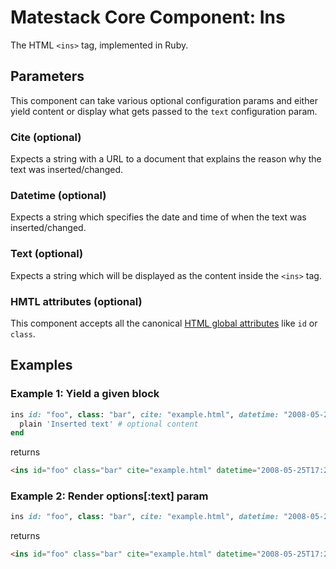 # Matestack Core Component: Ins
The HTML `<ins>` tag, implemented in Ruby.


## Parameters
This component can take various optional configuration params and either yield content or display what gets passed to the `text` configuration param.

### Cite (optional)
Expects a string with a URL to a document that explains the reason why the text was inserted/changed.

### Datetime (optional)
Expects a string which specifies the date and time of when the text was inserted/changed.

### Text (optional)
Expects a string which will be displayed as the content inside the `<ins>` tag.

### HMTL attributes (optional)
This component accepts all the canonical [HTML global attributes](https://www.w3schools.com/tags/ref_standardattributes.asp) like `id` or `class`.

## Examples

### Example 1: Yield a given block

```ruby
ins id: "foo", class: "bar", cite: "example.html", datetime: "2008-05-25T17:25:00Z" do
  plain 'Inserted text' # optional content
end
```

returns

```html
<ins id="foo" class="bar" cite="example.html" datetime="2008-05-25T17:25:00Z">Inserted text</ins>
```

### Example 2: Render options[:text] param

```ruby
ins id: "foo", class: "bar", cite: "example.html", datetime: "2008-05-25T17:25:00Z", text: 'Inserted text'
```

returns

```html
<ins id="foo" class="bar" cite="example.html" datetime="2008-05-25T17:25:00Z">Inserted text</ins>
```
